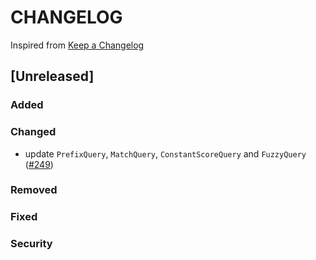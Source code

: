 # CHANGELOG

Inspired from [Keep a Changelog](https://keepachangelog.com/en/1.0.0/)

## [Unreleased]
### Added

### Changed
- update `PrefixQuery`, `MatchQuery`, `ConstantScoreQuery` and `FuzzyQuery`  ([#249](https://github.com/opensearch-project/opensearch-protobufs/pull/249))

### Removed

### Fixed

### Security
